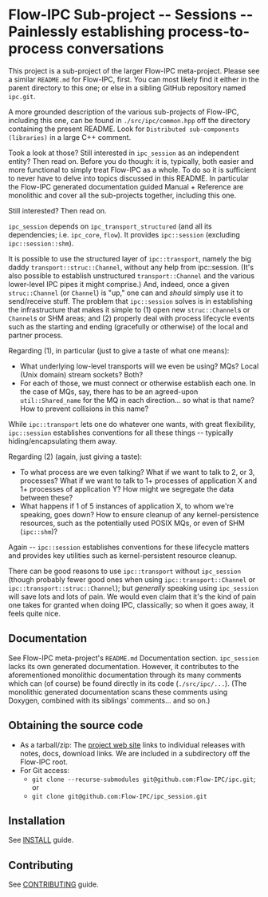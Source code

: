 # Flow-IPC Sub-project -- Sessions -- Painlessly establishing process-to-process conversations

This project is a sub-project of the larger Flow-IPC meta-project.  Please see
a similar `README.md` for Flow-IPC, first.  You can most likely find it either in the parent
directory to this one; or else in a sibling GitHub repository named `ipc.git`.

A more grounded description of the various sub-projects of Flow-IPC, including this one, can be found
in `./src/ipc/common.hpp` off the directory containing the present README.  Look for
`Distributed sub-components (libraries)` in a large C++ comment.

Took a look at those?  Still interested in `ipc_session` as an independent entity?  Then read on.
Before you do though: it is, typically, both easier and more functional to simply treat Flow-IPC as a whole.
To do so it is sufficient to never have to delve into topics discussed in this README.  In particular
the Flow-IPC generated documentation guided Manual + Reference are monolithic and cover all the
sub-projects together, including this one.

Still interested?  Then read on.

`ipc_session` depends on `ipc_transport_structured` (and all its dependencies; i.e. `ipc_core`, `flow`).  It provides
`ipc::session` (excluding `ipc::session::shm`).

It is possible to use the structured layer of `ipc::transport`, namely the big daddy `transport::struc::Channel`,
without any help from ipc::session.  (It's also possible to establish unstructured `transport::Channel` and
the various lower-level IPC pipes it might comprise.)  And, indeed,
once a given `struc::Channel` (or `Channel`) is "up," one can and *should*
simply use it to send/receive stuff.  The problem that `ipc::session` solves is in establishing
the infrastructure that makes it simple to (1) open new `struc::Channel`s or `Channel`s or SHM areas;
and (2) properly deal with process lifecycle events such as the starting and ending (gracefully or otherwise) of
the local and partner process.

Regarding (1), in particular (just to give a taste of what one means):

  - What underlying low-level transports will we even be using?  MQs?  Local (Unix domain) stream sockets?
    Both?
  - For each of those, we must connect or otherwise establish each one.  In the case of MQs, say, there has
    to be an agreed-upon `util::Shared_name` for the MQ in each direction... so what is that name?
    How to prevent collisions in this name?

While `ipc::transport` lets one do whatever one wants, with great flexibility, `ipc::session` establishes conventions
for all these things -- typically hiding/encapsulating them away.

Regarding (2) (again, just giving a taste):

  - To what process are we even talking?  What if we want to talk to 2, or 3, processes?  What if we want to talk
    to 1+ processes of application X and 1+ processes of application Y?  How might we segregate the data
    between these?
  - What happens if 1 of 5 instances of application X, to whom we're speaking, goes down?  How to ensure cleanup
    of any kernel-persistence resources, such as the potentially used POSIX MQs, or even of SHM (`ipc::shm`)?

Again -- `ipc::session` establishes conventions for these lifecycle matters and provides key utilities such as
kernel-persistent resource cleanup.

There can be good reasons to use `ipc::transport` without `ipc_session` (though probably fewer good ones
when using `ipc::transport::Channel` or `ipc::transport::struc::Channel`); but *generally* speaking
using `ipc_session` will save lots and lots of pain.  We would even claim that it's the kind of pain
one takes for granted when doing IPC, classically; so when it goes away, it feels quite nice.

## Documentation

See Flow-IPC meta-project's `README.md` Documentation section.  `ipc_session` lacks its own generated documentation.
However, it contributes to the aforementioned monolithic documentation through its many comments which can
(of course) be found directly in its code (`./src/ipc/...`).  (The monolithic generated documentation scans
these comments using Doxygen, combined with its siblings' comments... and so on.)

## Obtaining the source code

- As a tarball/zip: The [project web site](https://flow-ipc.github.io) links to individual releases with notes, docs,
  download links.  We are included in a subdirectory off the Flow-IPC root.
- For Git access:
  - `git clone --recurse-submodules git@github.com:Flow-IPC/ipc.git`; or
  - `git clone git@github.com:Flow-IPC/ipc_session.git`

## Installation

See [INSTALL](./INSTALL.md) guide.

## Contributing

See [CONTRIBUTING](./CONTRIBUTING.md) guide.
